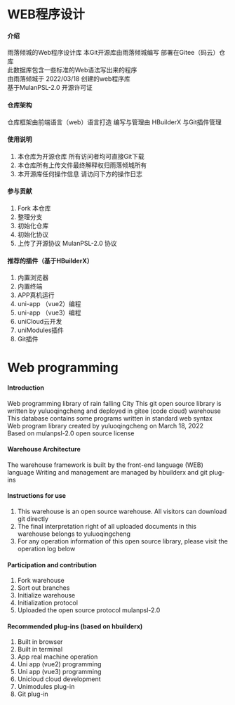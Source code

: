 # WEB程序设计

#### 介绍
雨落倾城的Web程序设计库
本Git开源库由雨落倾城编写 部署在Gitee（码云）仓库<br>
此数据库包含一些标准的Web语法写出来的程序<br>
由雨落倾城于 2022/03/18 创建的web程序库<br>
基于MulanPSL-2.0 开源许可证

#### 仓库架构
仓库框架由前端语言（web）语言打造
编写与管理由 HBuilderX 与Git插件管理


#### 使用说明

1.  本仓库为开源仓库 所有访问者均可直接Git下载
2.  本仓库所有上传文件最终解释权归雨落倾城所有
3.  本开源库任何操作信息 请访问下方的操作日志


#### 参与贡献

1.  Fork 本仓库
2.  整理分支
3.  初始化仓库
4.  初始化协议
5.  上传了开源协议 MulanPSL-2.0 协议



#### 推荐的插件（基于HBuilderX）

1.  内置浏览器
2.  内置终端
3.  APP真机运行
4.  uni-app （vue2）编程
5.  uni-app （vue3）编程
7.  uniCloud云开发
8.  uniModules插件
9.  Git插件


# Web programming


#### Introduction
Web programming library of rain falling City
This git open source library is written by yuluoqingcheng and deployed in gitee (code cloud) warehouse <br>
This database contains some programs written in standard web syntax <br>
Web program library created by yuluoqingcheng on March 18, 2022 <br>
Based on mulanpsl-2.0 open source license


#### Warehouse Architecture
The warehouse framework is built by the front-end language (WEB) language
Writing and management are managed by hbuilderx and git plug-ins


#### Instructions for use
1. This warehouse is an open source warehouse. All visitors can download git directly
2. The final interpretation right of all uploaded documents in this warehouse belongs to yuluoqingcheng
3. For any operation information of this open source library, please visit the operation log below


#### Participation and contribution
1. Fork warehouse
2. Sort out branches
3. Initialize warehouse
4. Initialization protocol
5. Uploaded the open source protocol mulanpsl-2.0


#### Recommended plug-ins (based on hbuilderx)
1. Built in browser
2. Built in terminal
3. App real machine operation
4. Uni app (vue2) programming
5. Uni app (vue3) programming
7. Unicloud cloud development
8. Unimodules plug-in
9. Git plug-in